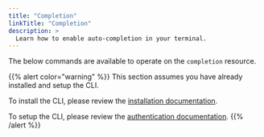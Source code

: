 ```yaml
---
title: "Completion"
linkTitle: "Completion"
description: >
  Learn how to enable auto-completion in your terminal.
---
```


The below commands are available to operate on the `completion` resource.

{{% alert color="warning" %}}
This section assumes you have already installed and setup the CLI.

To install the CLI, please review the [installation documentation](/docs/cli/install/).

To setup the CLI, please review the [authentication documentation](/docs/cli/authentication/).
{{% /alert %}}

